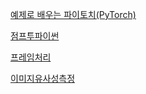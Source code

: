 [예제로 배우는 파이토치(PyTorch)](https://tutorials.pytorch.kr/beginner/basics/intro)

[점프투파이썬](https://wikidocs.net/book/1)

[프레임처리](https://cybertramp.tistory.com/169?category=667242)

[이미지유사성측정](https://m.blog.naver.com/codinglab9807/222711897434)
